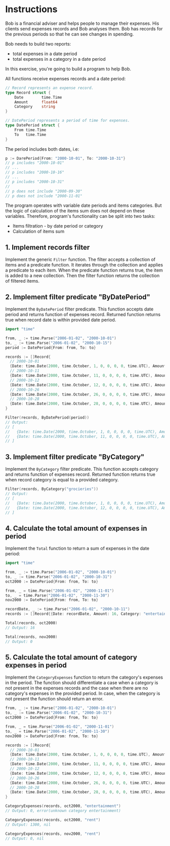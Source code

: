 # Instructions

Bob is a financial adviser and helps people to manage their expenses. His clients send expenses records and Bob analyses them. Bob has records for the previous periods so that he can see changes in spending.

Bob needs to build two reports:
* total expenses in a date period
* total expenses in a category in a date period

In this exercise, you're going to build a program to help Bob.

All functions receive expenses records and a date period:

```go
// Record represents an expense record.
type Record struct {
	Date        time.Time
	Amount      float64
	Category    string
}

// DatePeriod represents a period of time for expenses.
type DatePeriod struct {
	From time.Time
	To   time.Time
}
```

The period includes both dates, i.e:

```go
p := DarePeriod{From: "2000-10-01", To: "2000-10-31"}
// p includes "2000-10-01"
// ...
// p includes "2000-10-16"
// ...
// p includes "2000-10-31"
//
// p does not include "2000-09-30"
// p does not include "2000-11-01"
```

The program operates with variable date periods and items categories. But the logic of calculation of the items sum does not depend on these variables. Therefore, program's functionality can be split into two tasks:
* Items filtration - by date period or category
* Calculation of items sum

## 1. Implement records filter
Implement the generic `Filter` function. The filter accepts a collection of items and a predicate function. It iterates through the collection and applies a predicate to each item. When the predicate function returns true, the item is added to a new collection. Then the filter function returns the collection of filtered items.

## 2. Implement filter predicate "ByDatePeriod"
Implement the `ByDatePeriod` filter predicate. This function accepts date period and returns function of expenses record. Returned function returns true when record date is within provided date period.

```go
import "time"

from, _ := time.Parse("2006-01-02", "2000-10-01")
to, _ := time.Parse("2006-01-02", "2000-10-15")
period := DatePeriod{From: from, To: to}

records := []Record{
  // 2000-10-01
  {Date: time.Date(2000, time.October, 1, 0, 0, 0, 0, time.UTC), Amount: 15, Category: "grocieries"},
  // 2000-10-11
  {Date: time.Date(2000, time.October, 11, 0, 0, 0, 0, time.UTC), Amount: 300, Category: "utility-bills"},
  // 2000-10-12
  {Date: time.Date(2000, time.October, 12, 0, 0, 0, 0, time.UTC), Amount: 28, Category: "grocieries"},
  // 2000-10-26
  {Date: time.Date(2000, time.October, 26, 0, 0, 0, 0, time.UTC), Amount: 300, Category: "university"},
  // 2000-10-28
  {Date: time.Date(2000, time.October, 28, 0, 0, 0, 0, time.UTC), Amount: 1300, Category: "rent"},
}

Filter(records, ByDatePeriod(period))
// Output:
// [
//   {Date: time.Date(2000, time.October, 1, 0, 0, 0, 0, time.UTC), Amount: 15, Category: "grocieries"},
//   {Date: time.Date(2000, time.October, 11, 0, 0, 0, 0, time.UTC), Amount: 300, Category: "utility-bills"},
// ]
```

## 3. Implement filter predicate "ByCategory"
Implement the `ByCategory` filter predicate. This function accepts category and returns function of expenses record. Returned function returns true when record category is equal to a provided category.

```go
Filter(records, ByCategory("grocieries"))
// Output:
// [
//   {Date: time.Date(2000, time.October, 1, 0, 0, 0, 0, time.UTC), Amount: 15, Category: "grocieries"},
//   {Date: time.Date(2000, time.October, 12, 0, 0, 0, 0, time.UTC), Amount: 28, Category: "grocieries"},
// ]
```

## 4. Calculate the total amount of expenses in period
Implement the `Total` function to return a sum of expenses in the date period:

```go
import "time"

from, _ := time.Parse("2006-01-02", "2000-10-01")
to, _ := time.Parse("2006-01-02", "2000-10-31")
oct2000 := DatePeriod{From: from, To: to}

from, _ = time.Parse("2006-01-02", "2000-11-01")
to, _ = time.Parse("2006-01-02", "2000-11-30")
nov2000 := DatePeriod{From: from, To: to}

recordDate, _ := time.Parse("2006-01-02", "2000-10-11")
records := []Record{{Date: recordDate, Amount: 16, Category: "entertainment"}}

Total(records, oct2000)
// Output: 16

Total(records, nov2000)
// Output: 0
```

## 5. Calculate the total amount of category expenses in period
Implement the `CategoryExpenses` function to return the category's expenses in the period. The function should differentiate a case when a category is not present in the expenses records and the case when there are no category's expenses in the provided period.
In case, when the category is not present the function should return an error.

```go
from, _ := time.Parse("2006-01-02", "2000-10-01")
to, _ := time.Parse("2006-01-02", "2000-10-31")
oct2000 := DatePeriod{From: from, To: to}

from, _ = time.Parse("2006-01-02", "2000-11-01")
to, _ = time.Parse("2006-01-02", "2000-11-30")
nov2000 := DatePeriod{From: from, To: to}

records := []Record{
  // 2000-10-01
  {Date: time.Date(2000, time.October, 1, 0, 0, 0, 0, time.UTC), Amount: 15, Category: "grocieries"},
  // 2000-10-11
  {Date: time.Date(2000, time.October, 11, 0, 0, 0, 0, time.UTC), Amount: 300, Category: "utility-bills"},
  // 2000-10-12
  {Date: time.Date(2000, time.October, 12, 0, 0, 0, 0, time.UTC), Amount: 28, Category: "grocieries"},
  // 2000-10-26
  {Date: time.Date(2000, time.October, 26, 0, 0, 0, 0, time.UTC), Amount: 300, Category: "university"},
  // 2000-10-28
  {Date: time.Date(2000, time.October, 28, 0, 0, 0, 0, time.UTC), Amount: 1300, Category: "rent"},
}

CategoryExpenses(records, oct2000, "entertainment")
// Output: 0, error(unknown category entertainment)

CategoryExpenses(records, oct2000, "rent")
// Output: 1300, nil

CategoryExpenses(records, nov2000, "rent")
// Output: 0, nil
```
